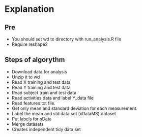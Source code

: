 Explanation
=================
Pre
-------
* You should set wd to directory with run_analysis.R file
* Require reshape2

Steps  of algorythm
------------------
* Download data for analysis
* Unzip it to wd
* Read X training and test data
* Read Y training and test data
* Read subject train and test data
* Read activities data and label Y_data  file
* Read features.txt file. 
* Get only mean and standard deviation for each measurement. 
* Label the mean and std data set (xDataMS) dataset
* Put labels for sData 
* Merge datasets
* Creates independent tidy data set